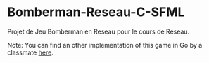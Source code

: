 # Bomberman-Reseau-C-SFML
Projet de Jeu Bomberman en Reseau pour le cours de Réseau.

Note: You can find an other implementation of this game in Go by a classmate [here](https://github.com/3t13nn3/-S4-Network-Bomberman-Game).
